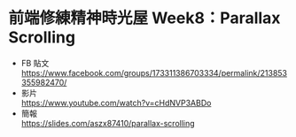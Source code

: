 # 前端修練精神時光屋 Week8：Parallax Scrolling

- FB 貼文  
https://www.facebook.com/groups/173311386703334/permalink/213853355982470/
- 影片  
https://www.youtube.com/watch?v=cHdNVP3ABDo
- 簡報  
https://slides.com/aszx87410/parallax-scrolling